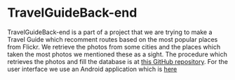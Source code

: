 # TravelGuideBack-end

TravelGuideBack-end is a part of a project that we are trying to make a Travel Guide which recomment routes based on the most popular places
from Flickr. We retrieve the photos from some cities and the  places which taken the most photos we mentioned these as a sight. The procedure
which retrieves the photos and fill the database is at [this GitHub repository](https://github.com/p-hilosophers/TravelGuide-DatabaseHandler). For the user interface
we use an Android application which is [here](https://github.com/p-hilosophers/TravelGuide.)


